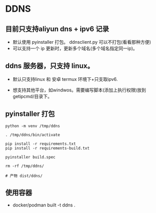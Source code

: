 # DDNS

## 目前只支持aliyun dns + ipv6 记录

- 默认使用 pyinstaller 打包。 ddnsclient.py 可以不打包(看看那种方便)
- 可以支持一个 ip 更新时，更新多个域名(多个域名指定同一ip)。

## ddns 服务器，只支持 linux。

- 默认只支持linux 和 安卓 termux 环境下+只支取ipv6.

- 想支持其他平台，如windwos。需要编写脚本(添加上执行权限)放到getipcmd/目录下。


## pyinstaller 打包

```shell
python -m venv /tmp/ddns

. /tmp/ddns/bin/activate

pip install -r requirements.txt
pip install -r requirements-build.txt

pyinstaller build.spec

rm -rf /tmp/ddns/

# 产物 dist/ddns/

```

## 使用容器

- docker/podman built -t ddns .
